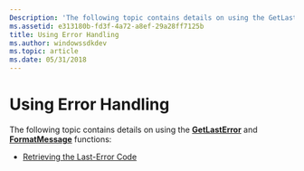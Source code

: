 ```yaml
---
Description: 'The following topic contains details on using the GetLastError and FormatMessage functions: Retrieving the Last-Error Code'
ms.assetid: e313180b-fd3f-4a72-a8ef-29a28ff7125b
title: Using Error Handling
ms.author: windowssdkdev
ms.topic: article
ms.date: 05/31/2018
---
```


# Using Error Handling

The following topic contains details on using the [**GetLastError**](https://msdn.microsoft.com/en-us/library/ms679360(v=VS.85).aspx) and [**FormatMessage**](/windows/desktop/api/WinBase/nf-winbase-formatmessage) functions:

-   [Retrieving the Last-Error Code](retrieving-the-last-error-code.md)

 

 



